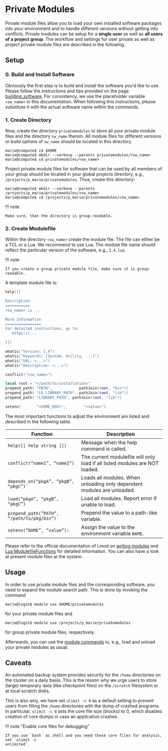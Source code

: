 # Private Modules

Private module files allow you to load your own installed software packages into your environment
and to handle different versions without getting into conflicts. Private modules can be setup for a
**single user** as well as **all users of a project group**. The workflow and settings for user
private as well as project private module files are described in the following.

## Setup

### 0. Build and Install Software

Obviously the first step is to build and install the software you'd like to use. Please follow the
instructions and tips provided on the page [building_software](building_software.md).
For consistency, we use the placeholder variable `<sw_name>` in this documentation. When following this
instructions, please substitute it with the actual software name within the commands.

### 1. Create Directory

Now, create the directory `privatemodules` to store all your private module files and the directory
`sw_name` therein. All module files for different versions or build options of `sw_name` should be
located in this directory.

```console
marie@compute$ cd $HOME
marie@compute$ mkdir --verbose --parents privatemodules/<sw_name>
marie@compute$ cd privatemodules/<sw_name>
```

Project private module files for software that can be used by all members of your group should be
located in your global projects directory, e.g., `/projects/p_marie/privatemodules`. Thus, create
this directory:

```console
marie@compute$ mkdir --verbose --parents /projects/p_marie/privatemodules/<sw_name>
marie@compute$ cd /projects/p_marie/privatemodules/<sw_name>
```

!!! note

    Make sure, that the directory is group-readable.

### 2. Create Modulefile

Within the directory `<sw_name>` create the module file. The file can either be a TCL or a Lua. We
recommend to use Lua. The module file name should reflect the particular version of the software,
e.g., `1.4.lua`.

!!! note

    If you create a group private module file, make sure it is group-readable.

A template module file is:

```lua linenums="1"
help([[

Description
===========
<sw_name> is ...

More Information
================
For detailed instructions, go to:
   https://...

]])

whatis("Version: 1.4")
whatis("Keywords: [System, Utility, ...]")
whatis("URL: <...>")
whatis("Description: <...>")

conflict("<sw_name>")

local root = "</path/to/installation>"
prepend_path( "PATH",            pathJoin(root, "bin"))
prepend_path( "LD_LIBRARY_PATH", pathJoin(root, "lib"))
prepend_path( "LIBRARY_PATH", pathJoin(root, "lib"))

setenv(       "<SOME_ENV>",        "<value>")
```

The most important functions to adjust the environment are listed and described in the following
table.

| Function | Description |
|----------|-------------|
| `help([[ help string ]]) ` | Message when the help command is called. |
| `conflict(“name1”, “name2”)` | The current modulefile will only load if all listed modules are NOT loaded. |
| `depends_on(“pkgA”, “pkgB”, “pkgC”)` | Loads all modules. When unloading only dependent modules are unloaded. |
| `load(“pkgA”, “pkgB”, “pkgC”)` | Load all modules. Report error if unable to load.
| `prepend_path(”PATH”, “/path/to/pkg/bin”)` | Prepend the value to a path-like variable. |
| `setenv(“NAME”, “value”):` | Assign the value to the environment variable `NAME`. |

Please refer to the official documentation of Lmod on
[writing modules](https://lmod.readthedocs.io/en/latest/015_writing_modules.html) and
[Lua ModulefileFunctions](https://lmod.readthedocs.io/en/latest/050_lua_modulefiles.html)
for detailed information.
You can also have a look at present module files at the system.

## Usage

In order to use private module files and the corresponding software, you need to expand the module
search path. This is done by invoking the command

```console
marie@login$ module use $HOME/privatemodules
```

for your private module files and

```console
marie@login$ module use /projects/p_marie/privatemodules
```

for group private module files, respectively.

Afterwards, you can use the [module commands](modules.md) to, e.g., load and unload your private modules
as usual.

## Caveats

An automated backup system provides security for the `/home` directories on the cluster on a daily
basis. This is the reason why we urge users to store (large) temporary data (like checkpoint files)
on the `/scratch` filesystem or at local scratch disks.

This is also why, we have set `ulimit -c 0` as a default setting to prevent users from filling the
`/home` directories with the dump of crashed programs. In particular, `ulimit -c 0` sets the core
file size (blocks) to 0, which disables creation of core dumps in case an application crashes.

!!! note "Enable core files for debugging"

    If you use `bash` as shell and you need these core files for analysis, set `ulimit -c
    unlimited`.
